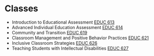 # Classes

* Introduction to Educational Assessment [EDUC 613](EDUC613.html)
* Advanced Individual Education Assessment [EDUC 614](EDUC614.html)
* Community and Transition [EDUC 619](EDUC619.html)
* Classroom Management and Positive Behavior Practices [EDUC 621](EDUC621.html)
* Inclusive Classroom Strategies [EDUC 626](EDUC626.html) 
* Teaching Students with Intellectual Disabilities [EDUC 627](sschrack.github.io/EDUC627.html) 
